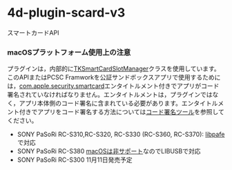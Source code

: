 # 4d-plugin-scard-v3
スマートカードAPI

### macOSプラットフォーム使用上の注意

プラグインは，内部的に[TKSmartCardSlotManager](https://developer.apple.com/documentation/cryptotokenkit/tksmartcardslotmanager?language=objc)クラスを使用しています。このAPIまたはPCSC Framworkを公証サンドボックスアプリで使用するためには，[com.apple.security.smartcard](https://developer.apple.com/documentation/bundleresources/entitlements/com_apple_security_smartcard?language=objc)エンタイトルメント付きでアプリがコード署名されていなければなりません。エンタイトルメントは，プラグインではなく，アプリ本体側のコード署名に含まれている必要があります。エンタイトルメント付きでアプリをコード署名する方法については[コード署名ツール](https://github.com/miyako/4d-class-build-application)を参照してください。

* SONY PaSoRi RC-S310,RC-S320, RC-S330 (RC-S360, RC-S370): [libpafe](https://github.com/rfujita/libpafe)で対応
* SONY PaSoRi RC-S380 [macOSは非サポート](https://www.sony.co.jp/Products/felica/consumer/support/faq/detail/253.html)なのでLIBUSBで対応
* SONY PaSoRi RC-S300 11月11日発売予定
